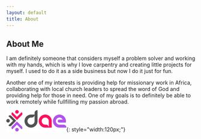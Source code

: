 ```yaml
---
layout: default
title: About
---
```


## About Me

I am definitely someone that considers myself a problem solver and working with my hands, which is why I love carpentry and creating little projects for myself. I used to do it as a side business but now I do it just for fun.

Another one of my interests is providing help for missionary work in Africa, collaborating with local church leaders to spread the word of God and providing help for those in need. One of my goals is to definitely be able to work remotely while fullfilling my passion abroad.

![DAE Logo](assets/img/DAE.png){: style="width:120px;"}